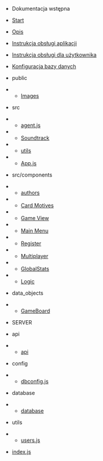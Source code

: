 - Dokumentacja wstępna

- [Start](/)
- [Opis](opis.md "Opis gry Klondike")
- [Instrukcja obsługi aplikacji](instrukcjaklient.md)
- [Instrukcja obsługi dla użytkownika](instrukcjauzytkownika.md)
- [Konfiguracja bazy danych](mysql.md)

- public

- - [Images](images.md)

- src

- - [agent.js](agent.md)
- - [Soundtrack](soundtrack.md)
- - [utils](utilsclient.md)
- - [App.js](clientapp.md)

- src/components
- - [authors](authors.md)
- - [Card Motives](cardmotives.md)
- - [Game View](gameview.md)
- - [Main Menu](mainmenu.md)
- - [Register](register.md)
- - [Multiplayer](multiplayer.md)
- - [GlobalStats](GlobalStats.md)
- - [Logic](Logic.md)

- data_objects

- - [GameBoard](game_board.md)

- SERVER

- api
- - [api](api.md)
- config
- - [dbconfig.js](dbconfig.md)
- database
- - [database](database.md)
- utils
- - [users.js](utils.md)
- [index.js](serverindex.md)

